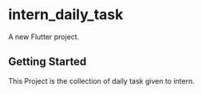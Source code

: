 # intern_daily_task

A new Flutter project.

## Getting Started

This Project is the collection of daily task given to intern.
